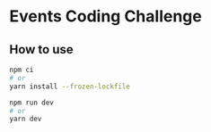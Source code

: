 # Events Coding Challenge 

## How to use

```bash
npm ci
# or
yarn install --frozen-lockfile
```

```bash
npm run dev
# or
yarn dev
```
